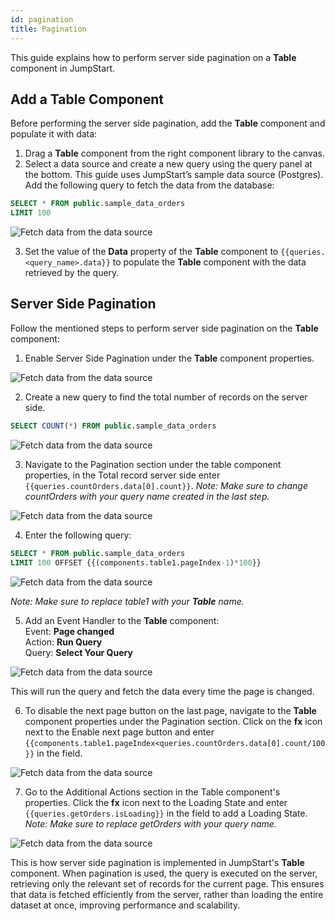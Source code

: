 ```yaml
---
id: pagination
title: Pagination
---
```


This guide explains how to perform server side pagination on a **Table** component in JumpStart.

<div style={{paddingTop:'24px'}}>

## Add a Table Component

Before performing the server side pagination, add the **Table** component and populate it with data:

1. Drag a **Table** component from the right component library to the canvas.
2. Select a data source and create a new query using the query panel at the bottom. This guide uses JumpStart’s sample data source (Postgres). Add the following query to fetch the data from the database:

```sql
SELECT * FROM public.sample_data_orders
LIMIT 100
```

<img className="screenshot-full" src="/img/widgets/table/serverside-operations/fetch-data-query.png" alt="Fetch data from the data source" />

3. Set the value of the **Data** property of the **Table** component to `{{queries.<query_name>.data}}` to populate the **Table** component with the data retrieved by the query.

</div>

<div style={{paddingTop:'24px'}}>

## Server Side Pagination

Follow the mentioned steps to perform server side pagination on the **Table** component:

1. Enable Server Side Pagination under the **Table** component properties.

<img className="screenshot-full" src="/img/widgets/table/serverside-operations/pagiation-property.png" alt="Fetch data from the data source" />

2. Create a new query to find the total number of records on the server side.

```sql
SELECT COUNT(*) FROM public.sample_data_orders
```

<img className="screenshot-full" src="/img/widgets/table/serverside-operations/pagiation-count.png" alt="Fetch data from the data source" />

3. Navigate to the Pagination section under the table component properties, in the Total record server side enter `{{queries.countOrders.data[0].count}}`. *Note: Make sure to change countOrders with your query name created in the last step.*
    
<img className="screenshot-full" src="/img/widgets/table/serverside-operations/pagiation-total-record.png" alt="Fetch data from the data source" />
    
4. Enter the following query:
    
```sql
SELECT * FROM public.sample_data_orders
LIMIT 100 OFFSET {{(components.table1.pageIndex-1)*100}}
```
    
<img className="screenshot-full" src="/img/widgets/table/serverside-operations/pagiation-query.png" alt="Fetch data from the data source" />
    
*Note: Make sure to replace table1 with your **Table** name.*
    
5. Add an Event Handler to the **Table** component:<br/>
    Event: **Page changed**<br/>
    Action: **Run Query**<br/>
    Query: **Select Your Query**
    
<img className="screenshot-full" src="/img/widgets/table/serverside-operations/pagiation-eh.png" alt="Fetch data from the data source" />
    
This will run the query and fetch the data every time the page is changed.
    
6. To disable the next page button on the last page, navigate to the **Table** component properties under the Pagination section. Click on the **fx** icon next to the Enable next page button and enter `{{components.table1.pageIndex<queries.countOrders.data[0].count/100}}` in the field.
    
<img className="screenshot-full" src="/img/widgets/table/serverside-operations/pagiation-next-page.png" alt="Fetch data from the data source" />
    
7. Go to the Additional Actions section in the Table component's properties. Click the **fx** icon next to the Loading State and enter `{{queries.getOrders.isLoading}}` in the field to add a Loading State. *Note: Make sure to replace getOrders with your query name.*

<img className="screenshot-full" src="/img/widgets/table/serverside-operations/pagiation-loading.png" alt="Fetch data from the data source" />

This is how server side pagination is implemented in JumpStart's **Table** component. When pagination is used, the query is executed on the server, retrieving only the relevant set of records for the current page. This ensures that data is fetched efficiently from the server, rather than loading the entire dataset at once, improving performance and scalability.

</div>